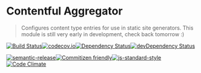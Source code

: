 # Contentful Aggregator

> Configures content type entries for use in static site generators.
This module is still very early in development, check back tomorrow :)

[![Build Status](https://travis-ci.org/declandewet/contentful-aggregator.svg?branch=master)](https://travis-ci.org/declandewet/contentful-aggregator)[![codecov.io](https://codecov.io/github/declandewet/contentful-aggregator/coverage.svg?branch=master)](https://codecov.io/github/declandewet/contentful-aggregator?branch=master)[![Dependency Status](https://david-dm.org/declandewet/contentful-aggregator.svg)](https://david-dm.org/declandewet/contentful-aggregator)[![devDependency Status](https://david-dm.org/declandewet/contentful-aggregator/dev-status.svg)](https://david-dm.org/declandewet/contentful-aggregator#info=devDependencies)

[![semantic-release](https://img.shields.io/badge/%20%20%F0%9F%93%A6%F0%9F%9A%80-semantic--release-e10079.svg)](https://github.com/semantic-release/semantic-release)[![Commitizen friendly](https://img.shields.io/badge/commitizen-friendly-brightgreen.svg)](http://commitizen.github.io/cz-cli/)[![js-standard-style](https://img.shields.io/badge/code%20style-standard-brightgreen.svg)](http://standardjs.com/)[![Code Climate](https://codeclimate.com/github/declandewet/contentful-aggregator/badges/gpa.svg)](https://codeclimate.com/github/declandewet/contentful-aggregator)
